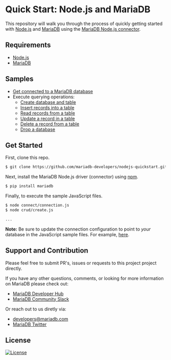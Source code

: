 # Quick Start: Node.js and MariaDB

This repository will walk you through the process of quickly getting started with [Node.js](https://nodejs.org) and [MariaDB](https://mariadb.com) using the [MariaDB Node.js connector](https://github.com/mariadb-corporation/mariadb-connector-nodejs).

## Requirements 

* [Node.js](https://nodejs.org/en/download/)
* [MariaDB](https://mariadb.com)

## Samples

* [Get connected to a MariaDB database](connect/connection.js)
* Execute querying operations: 
    * [Create database and table](crud/create.js) 
    * [Insert records into a table](crud/insert.js)
    * [Read records from a table](crud/read.js)
    * [Update a record in a table](crud/update.js)
    * [Delete a record from a table](crud/delete.js)
    * [Drop a database](crud/drop.js)

## Get Started

First, clone this repo.

```bash
$ git clone https://github.com/mariadb-developers/nodejs-quickstart.git
```

Next, install the MariaDB Node.js driver (connector) using [npm](npmjs.com).


```bash
$ pip install mariadb
```

Finally, to execute the sample JavaScript files.

```bash 
$ node connect/connection.js
$ node crud/create.js

...
```

**Note:** Be sure to update the connection configuration to point to _your_ database in the JavaScript sample files. For example, [here](connect/connection.js#L7-L11).

## Support and Contribution

Please feel free to submit PR's, issues or requests to this project project directly.

If you have any other questions, comments, or looking for more information on MariaDB please check out:

* [MariaDB Developer Hub](https://mariadb.com/developers)
* [MariaDB Community Slack](https://r.mariadb.com/join-community-slack)

Or reach out to us diretly via:

* [developers@mariadb.com](mailto:developers@mariadb.com)
* [MariaDB Twitter](https://twitter.com/mariadb)

## License <a name="license"></a>
[![License](https://img.shields.io/badge/License-MIT-blue.svg?style=plastic)](https://opensource.org/licenses/MIT)